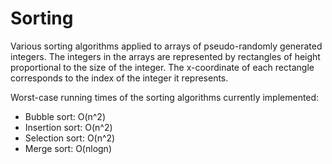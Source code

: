 # Sorting
Various sorting algorithms applied to arrays of pseudo-randomly generated integers.  The integers in the arrays are represented by rectangles of height proportional to the size of the integer.  The x-coordinate of each rectangle corresponds to the index of the integer it represents.

Worst-case running times of the sorting algorithms currently implemented:
- Bubble sort: O(n^2)
- Insertion sort: O(n^2)
- Selection sort: O(n^2)
- Merge sort: O(nlogn)
